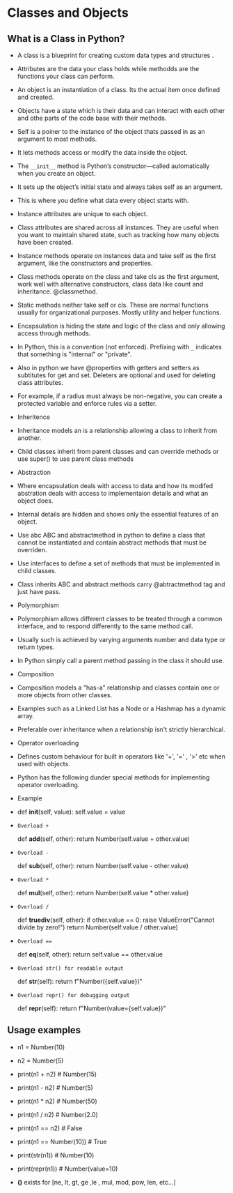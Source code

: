 # Classes and Objects

## What is a Class in Python?

* A class is a blueprint for creating custom data types and structures .
* Attributes are the data your class holds while methodds are the functions your class can perform.
* An object is an instantiation of a class. Its the actual item once defined and created.
* Objects have a state which is their data and can interact with each other and othe parts of the code base with their methods.

* Self is a poiner to the instance of the object thats passed in as an argument to most methods.
* It lets methods access or modify the data inside the object.
* The `__init__` method is Python’s constructor—called automatically when you create an object.
* It sets up the object’s initial state and always takes self as an argument.
* This is where you define what data every object starts with.

* Instance attributes are unique to each object.
* Class attributes are shared across all instances. They are useful when you want to maintain shared state, such as tracking how many objects have been created.
* Instance methods operate on instances data and take self as the first argument, like the constructors and properties.
* Class methods operate on the class and take cls as the first argument, work well with alternative constructors, class data like count and inheritance. @classmethod.
* Static methods neither take self or cls. These are normal functions usually for organizational purposes. Mostly utility and helper functions.
* Encapsulation is hiding the state and logic of the class and only allowing access through methods.

* In Python, this is a convention (not enforced). Prefixing with `_` indicates that something is "internal" or "private".
* Also in python we have @properties with getters and setters as subtitutes for get and set. Deleters are optional and used for deleting class attributes.
* For example, if a radius must always be non-negative, you can create a protected variable and enforce rules via a setter.


* Inheritence 
* Inheritance models an is a relationship allowing a class to inherit from another.
* Child classes inherit from parent classes and can override methods or use super() to use parent class methods

* Abstraction
* Where encapsulation deals with access to data and how its modifed abstration deals with access to implementaion details and what an object does.
* Internal details are hidden and shows only the essential features of an object.
* Use abc ABC and abstractmethod in python to define a class that cannot be instantiated and contain abstract methods that must be overriden.
* Use interfaces to define a set of methods that must be implemented in child classes.
* Class inherits ABC and abstract methods carry @abtractmethod tag and just have pass.   

* Polymorphism
* Polymorphism allows different classes to be treated through a common interface, and to respond differently to the same method call.
* Usually such is achieved by varying arguments number and data type or return types.
* In Python simply call a parent method passing in the class it should use.

* Composition
* Composition  models a "has-a" relationship and classes contain one or more objects from other classes.
* Examples such as a Linked List has a Node or a Hashmap has a dynamic array. 
* Preferable over inheritance when a relationship isn't strictly hierarchical.

* Operator overloading
* Defines custom behaviour for built in operators like '+', '=' , '>' etc when used with objects.
* Python has the following dunder special methods for implementing operator overloading.
* Example
*    def __init__(self, value):
        self.value = value

*     Overload +
    def __add__(self, other):
         return Number(self.value + other.value)

*     Overload -
    def __sub__(self, other):
         return Number(self.value - other.value)

*     Overload *
    def __mul__(self, other):
         return Number(self.value * other.value)

*     Overload /
    def __truediv__(self, other):
        if other.value == 0:
            raise ValueError("Cannot divide by zero!")
        return Number(self.value / other.value)

*     Overload ==
    def __eq__(self, other):
        return self.value == other.value

*     Overload str() for readable output
    def __str__(self):
        return f"Number({self.value})"

*     Overload repr() for debugging output
    def __repr__(self):
        return f"Number(value={self.value})"


## Usage examples
* n1 = Number(10)
* n2 = Number(5)

* print(n1 + n2)    # Number(15)
* print(n1 - n2)    # Number(5)
* print(n1 * n2)    # Number(50)
* print(n1 / n2)    # Number(2.0)
* print(n1 == n2)   # False
* print(n1 == Number(10))  # True

* print(str(n1))    # Number(10)
* print(repr(n1))   # Number(value=10)

* __()__ exists for [ne, lt, gt, ge ,le , mul, mod, pow, len, etc...]


